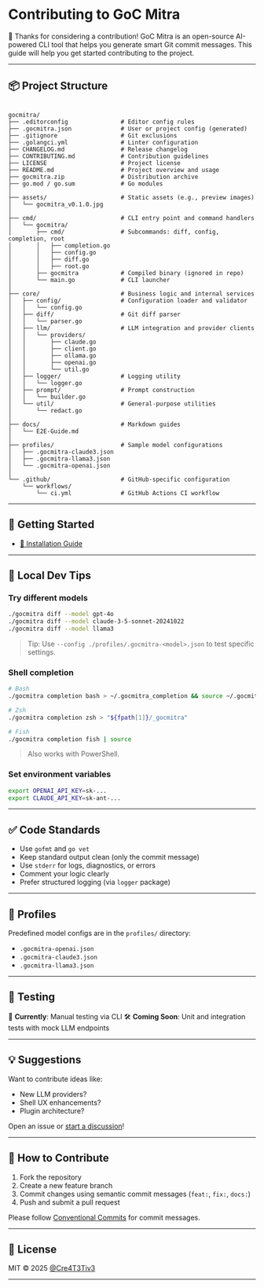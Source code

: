# Contributing to GoC Mitra

👋 Thanks for considering a contribution! GoC Mitra is an open-source AI-powered CLI tool that helps you generate smart Git commit messages. This guide will help you get started contributing to the project.

---

## 📦 Project Structure

```

gocmitra/
├── .editorconfig               # Editor config rules
├── .gocmitra.json              # User or project config (generated)
├── .gitignore                  # Git exclusions
├── .golangci.yml               # Linter configuration
├── CHANGELOG.md                # Release changelog
├── CONTRIBUTING.md             # Contribution guidelines
├── LICENSE                     # Project license
├── README.md                   # Project overview and usage
├── gocmitra.zip                # Distribution archive
├── go.mod / go.sum             # Go modules
│
├── assets/                     # Static assets (e.g., preview images)
│   └── gocmitra_v0.1.0.jpg
│
├── cmd/                        # CLI entry point and command handlers
│   └── gocmitra/
│       ├── cmd/                # Subcommands: diff, config, completion, root
│       │   ├── completion.go
│       │   ├── config.go
│       │   ├── diff.go
│       │   ├── root.go
│       ├── gocmitra            # Compiled binary (ignored in repo)
│       └── main.go             # CLI launcher
│
├── core/                       # Business logic and internal services
│   ├── config/                 # Configuration loader and validator
│   │   └── config.go
│   ├── diff/                   # Git diff parser
│   │   └── parser.go
│   ├── llm/                    # LLM integration and provider clients
│   │   └── providers/
│   │       ├── claude.go
│   │       ├── client.go
│   │       ├── ollama.go
│   │       ├── openai.go
│   │       └── util.go
│   ├── logger/                 # Logging utility
│   │   └── logger.go
│   ├── prompt/                 # Prompt construction
│   │   └── builder.go
│   └── util/                   # General-purpose utilities
│       └── redact.go
│
├── docs/                       # Markdown guides
│   └── E2E-Guide.md
│
├── profiles/                   # Sample model configurations
│   ├── .gocmitra-claude3.json
│   ├── .gocmitra-llama3.json
│   └── .gocmitra-openai.json
│
└── .github/                    # GitHub-specific configuration
    └── workflows/
        └── ci.yml              # GitHub Actions CI workflow
````

---

## 🚀 Getting Started

* [🔄 Installation Guide](./README.md#installation)

---

## 🧪 Local Dev Tips

### Try different models

```bash
./gocmitra diff --model gpt-4o
./gocmitra diff --model claude-3-5-sonnet-20241022
./gocmitra diff --model llama3
```

> Tip: Use `--config ./profiles/.gocmitra-<model>.json` to test specific settings.

### Shell completion

```bash
# Bash
./gocmitra completion bash > ~/.gocmitra_completion && source ~/.gocmitra_completion

# Zsh
./gocmitra completion zsh > "${fpath[1]}/_gocmitra"

# Fish
./gocmitra completion fish | source
```

> Also works with PowerShell.

### Set environment variables

```bash
export OPENAI_API_KEY=sk-...
export CLAUDE_API_KEY=sk-ant-...
```

---

## ✅ Code Standards

* Use `gofmt` and `go vet`
* Keep standard output clean (only the commit message)
* Use `stderr` for logs, diagnostics, or errors
* Comment your logic clearly
* Prefer structured logging (via `logger` package)

---

## 📂 Profiles

Predefined model configs are in the `profiles/` directory:

* `.gocmitra-openai.json`
* `.gocmitra-claude3.json`
* `.gocmitra-llama3.json`

---

## 🧪 Testing

🧪 **Currently**: Manual testing via CLI
🛠️ **Coming Soon**: Unit and integration tests with mock LLM endpoints

---

## 💡 Suggestions

Want to contribute ideas like:

* New LLM providers?
* Shell UX enhancements?
* Plugin architecture?

Open an issue or [start a discussion](https://github.com/Cre4T3Tiv3/gocmitra/discussions)!

---

## 🤝 How to Contribute

1. Fork the repository
2. Create a new feature branch
3. Commit changes using semantic commit messages (`feat:`, `fix:`, `docs:`)
4. Push and submit a pull request

Please follow [Conventional Commits](https://www.conventionalcommits.org/en/v1.0.0/) for commit messages.

---

## 📜 License

MIT © 2025 [@Cre4T3Tiv3](https://github.com/Cre4T3Tiv3)

---
